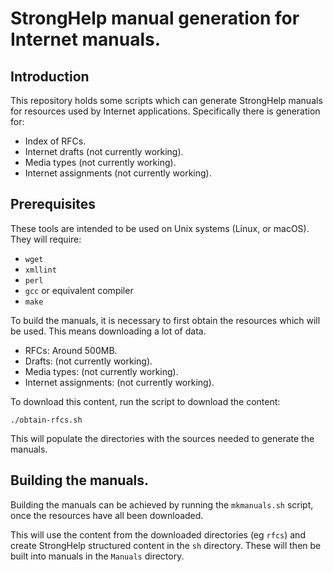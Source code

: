 # StrongHelp manual generation for Internet manuals.

## Introduction

This repository holds some scripts which can generate StrongHelp manuals for resources
used by Internet applications. Specifically there is generation for:

* Index of RFCs.
* Internet drafts (not currently working).
* Media types (not currently working).
* Internet assignments (not currently working).

## Prerequisites

These tools are intended to be used on Unix systems (Linux, or macOS). They will require:

* `wget`
* `xmllint`
* `perl`
* `gcc` or equivalent compiler
* `make`

To build the manuals, it is necessary to first obtain the resources which will be used.
This means downloading a lot of data.

* RFCs: Around 500MB.
* Drafts: (not currently working).
* Media types: (not currently working).
* Internet assignments: (not currently working).

To download this content, run the script to download the content:

    ./obtain-rfcs.sh

This will populate the directories with the sources needed to generate the manuals.

## Building the manuals.

Building the manuals can be achieved by running the `mkmanuals.sh` script, once the
resources have all been downloaded.

This will use the content from the downloaded directories (eg `rfcs`) and create
StrongHelp structured content in the `sh` directory. These will then be built into
manuals in the `Manuals` directory.
